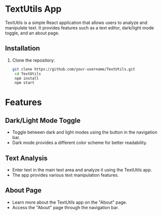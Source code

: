 # TextUtils App

TextUtils is a simple React application that allows users to analyze and manipulate text. It provides features such as a text editor, dark/light mode toggle, and an about page.



## Installation

1. Clone the repository:
   ```bash
   git clone https://github.com/your-username/TextUtils.git
    cd TextUtils
    npm install
    npm start

# Features

## Dark/Light Mode Toggle
- Toggle between dark and light modes using the button in the navigation bar.
- Dark mode provides a different color scheme for better readability.

## Text Analysis
- Enter text in the main text area and analyze it using the TextUtils app.
- The app provides various text manipulation features.

## About Page
- Learn more about the TextUtils app on the "About" page.
- Access the "About" page through the navigation bar.
